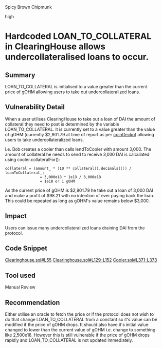 Spicy Brown Chipmunk

high

# Hardcoded LOAN_TO_COLLATERAL in ClearingHouse allows undercollateralised loans to occur.
## Summary
LOAN_TO_COLLATERAL is initialised to a value greater than the current price of gOHM allowing users to take out undercollateralized loans.

## Vulnerability Detail
When a user utilises ClearingHouse to take out a loan of DAI the amount of collateral they need to post is determined by the variable 
LOAN_TO_COLLATERAL. It is currently set to a value greater than the value of gOHM (currently $2,901.79 at time of report as per [coinGecko](https://www.coingecko.com/en/coins/governance-ohm)) allowing users to take undercollateralized loans.

i.e. Bob creates a cooler than calls lendToCooler with amount 3,000. 
The amount of collateral he needs to send to receive 3,000 DAI is calculated using cooler.collateralFor():
```Solidity
collateral = (amount_ * (10 ** collateral().decimals())) / loanToCollateral_;
                = 3,000e18 * 1e18 / 3,000e18
                = 1e18 or 1 gOHM
```
As the current price of gOHM is $2,901.79 he take out a loan of 3,000 DAI and make a profit of $98.21 with no intention of ever paying back the loan. This could be repeated as long as gOHM's value remains below $3,000.

## Impact
Users can issue many undercollateralized loans draining DAI from the protocol.

## Code Snippet
[Clearinghouse.sol#L55](https://github.com/sherlock-audit/2023-08-cooler/blob/main/Cooler/src/Clearinghouse.sol#L55)
[Clearinghouse.sol#L129-L152](https://github.com/sherlock-audit/2023-08-cooler/blob/main/Cooler/src/Clearinghouse.sol#L129-L152)
[Cooler.sol#L371-L373](https://github.com/sherlock-audit/2023-08-cooler/blob/main/Cooler/src/Cooler.sol#L371-L373) 

## Tool used
Manual Review

## Recommendation
Either utilise an oracle to fetch the price or if the protocol does not wish to do that change LOAN_TO_COLLATERAL from a constant so it's value can be modified if the price of gOHM drops. It should also have it's initial value changed to lower than the current value of gOHM i.e. change to something like 2,500e18. However this is still vulnerable if the price of gOHM drops rapidly and LOAN_TO_COLLATERAL is not updated immediately. 
